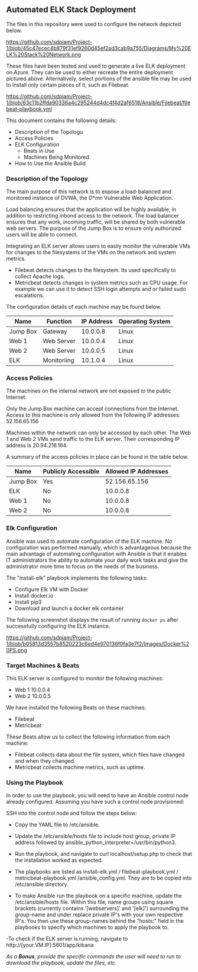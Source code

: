 ## Automated ELK Stack Deployment

The files in this repository were used to configure the network depicted below.

https://github.com/sdpiam/Project-1/blob/45c47ecec4b879f31ef9260d45ef2ad3cab9a755/Diagrams/My%20ELK%20Stack%20Network.png

These files have been tested and used to generate a live ELK deployment on Azure. They can be used to either recreate the entire deployment pictured above. Alternatively, select portions of the ansible file may be used to install only certain pieces of it, such as Filebeat.

https://github.com/sdpiam/Project-1/blob/63c11b2ffda90336a4c295244d4dc4f4d2af6518/Ansible/Filebeat/filebeat-playbook.yml

This document contains the following details:
- Description of the Topologu
- Access Policies
- ELK Configuration
  - Beats in Use 
  - Machines Being Monitored
- How to Use the Ansible Build


### Description of the Topology

The main purpose of this network is to expose a load-balanced and monitored instance of DVWA, the D*mn Vulnerable Web Application.

Load balancing ensures that the application will be highly available, in addition to restricting inbond access to the network.
The load balancer ensures that any work, incoming traffic, will be shared by both vulnerable web servers. The purpose of the Jump Box is to ensure only authorized users will be able to connect.

Integrating an ELK server allows users to easily monitor the vulnerable VMs for changes to the filesystems of the VMs on the network and system metrics.
- Filebeat detects changes to the filesystem. Its used specifically to collect Apache logs.
- Metricbeat detects changes in system metrics such as CPU usage. For example we can use it to detect SSH login attempts and or failed sudo escalations.

The configuration details of each machine may be found below.


| Name     | Function    | IP Address | Operating System |
|----------|-------------|------------|------------------|
| Jump Box | Gateway     | 10.0.0.8   | Linux            |
| Web 1    | Web Server  | 10.0.0.4   | Linux            |
| Web 2    | Web Server  | 10.0.0.5   | Linux            |
| ELK      | Monitoriing | 10.1.0.4   | Linux            |

### Access Policies

The machines on the internal network are not exposed to the public Internet. 

Only the Jump Box machine can accept connections from the Internet. Access to this machine is only allowed from the following IP addresses:
52.156.65.156

Machines within the network can only be accessed by each other.
The Web 1 and Web 2 VMs send traffic to the ELK server. Their corresponding IP address is 20.94.216.164.

A summary of the access policies in place can be found in the table below.

| Name     | Publicly Accessible | Allowed IP Addresses |
|----------|---------------------|----------------------|
| Jump Box | Yes                 | 52.156.65.156        |
| ELK      | No                  | 10.0.0.8             |
| Web 1    | No                  | 10.0.0.8             |
| Web 2    | No                  | 10.0.0.8             |

### Elk Configuration

Ansible was used to automate configuration of the ELK machine. No configuration was performed manually, which is advantageous because the main advantage of automating configuration with Ansible is that it enables IT administrators the ability to automate your daily work tasks and give the administrator more time to focus on the needs of the business.

The "install-elk" playbook implements the following tasks:
- Configure Elk VM with Docker
- Install docker.io
- Install pip3
- Download and launch a docker elk container

The following screenshot displays the result of running `docker ps` after successfully configuring the ELK instance.

https://github.com/sdpiam/Project-1/blob/b05813d3557b8520223c6ed4e970136f0fa3e7f2/Images/Docker%20PS.png

### Target Machines & Beats
This ELK server is configured to monitor the following machines:
- Web 1 10.0.0.4
- Web 2 10.0.0.5

We have installed the following Beats on these machines:
- Filebeat
- Metricbeat

These Beats allow us to collect the following information from each machine:
- Filebeat collects data about the file system, which files have changed and when they changed.
- Metricbeat collects machine metrics, such as uptime.

### Using the Playbook
In order to use the playbook, you will need to have an Ansible control node already configured. Assuming you have such a control node provisioned: 

SSH into the control node and follow the steps below:
- Copy the YAML file to /etc/ansible.
- Update the /etc/ansible/hosts file to include host group, private IP address followed by ansible_python_interpreter=/usr/bin/python3.
- Run the playbook, and navigate to curl localhost/setup.php to check that the installation worked as expected.

- The playbooks are listed as install-elk.yml / filebeat-playbook.yml / metricbeat-playbook.yml /ansible_config.yml. They are to be copied into /etc/ansible directory.
- To make Ansible run the playbook on a specific machine, update the /etc/ansible/hosts file. Within this file, name groups using square brackets (currently contains '[webservers]' and '[elk]') surrounding the group-name and under replace private IP's with your own respective IP's. You then use these group-names behind the "hosts:" field in the playbooks to specify which machines to apply the playbook to.


-To check if the ELK server is running, navigate to http://[your.VM.IP]:5601/app/kibana

_As a **Bonus**, provide the specific commands the user will need to run to download the playbook, update the files, etc._
